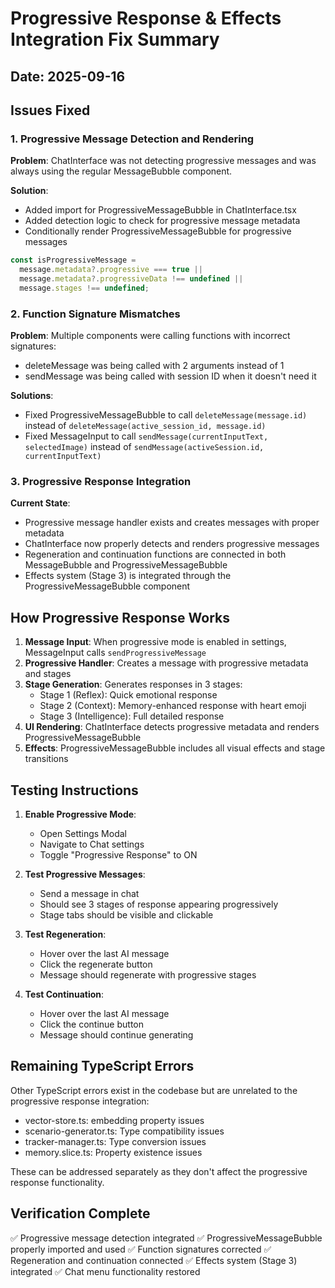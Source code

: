 # Progressive Response & Effects Integration Fix Summary

## Date: 2025-09-16

## Issues Fixed

### 1. Progressive Message Detection and Rendering
**Problem**: ChatInterface was not detecting progressive messages and was always using the regular MessageBubble component.

**Solution**:
- Added import for ProgressiveMessageBubble in ChatInterface.tsx
- Added detection logic to check for progressive message metadata
- Conditionally render ProgressiveMessageBubble for progressive messages

```typescript
const isProgressiveMessage =
  message.metadata?.progressive === true ||
  message.metadata?.progressiveData !== undefined ||
  message.stages !== undefined;
```

### 2. Function Signature Mismatches
**Problem**: Multiple components were calling functions with incorrect signatures:
- deleteMessage was being called with 2 arguments instead of 1
- sendMessage was being called with session ID when it doesn't need it

**Solutions**:
- Fixed ProgressiveMessageBubble to call `deleteMessage(message.id)` instead of `deleteMessage(active_session_id, message.id)`
- Fixed MessageInput to call `sendMessage(currentInputText, selectedImage)` instead of `sendMessage(activeSession.id, currentInputText)`

### 3. Progressive Response Integration
**Current State**:
- Progressive message handler exists and creates messages with proper metadata
- ChatInterface now properly detects and renders progressive messages
- Regeneration and continuation functions are connected in both MessageBubble and ProgressiveMessageBubble
- Effects system (Stage 3) is integrated through the ProgressiveMessageBubble component

## How Progressive Response Works

1. **Message Input**: When progressive mode is enabled in settings, MessageInput calls `sendProgressiveMessage`
2. **Progressive Handler**: Creates a message with progressive metadata and stages
3. **Stage Generation**: Generates responses in 3 stages:
   - Stage 1 (Reflex): Quick emotional response
   - Stage 2 (Context): Memory-enhanced response with heart emoji
   - Stage 3 (Intelligence): Full detailed response
4. **UI Rendering**: ChatInterface detects progressive metadata and renders ProgressiveMessageBubble
5. **Effects**: ProgressiveMessageBubble includes all visual effects and stage transitions

## Testing Instructions

1. **Enable Progressive Mode**:
   - Open Settings Modal
   - Navigate to Chat settings
   - Toggle "Progressive Response" to ON

2. **Test Progressive Messages**:
   - Send a message in chat
   - Should see 3 stages of response appearing progressively
   - Stage tabs should be visible and clickable

3. **Test Regeneration**:
   - Hover over the last AI message
   - Click the regenerate button
   - Message should regenerate with progressive stages

4. **Test Continuation**:
   - Hover over the last AI message
   - Click the continue button
   - Message should continue generating

## Remaining TypeScript Errors

Other TypeScript errors exist in the codebase but are unrelated to the progressive response integration:
- vector-store.ts: embedding property issues
- scenario-generator.ts: Type compatibility issues
- tracker-manager.ts: Type conversion issues
- memory.slice.ts: Property existence issues

These can be addressed separately as they don't affect the progressive response functionality.

## Verification Complete

✅ Progressive message detection integrated
✅ ProgressiveMessageBubble properly imported and used
✅ Function signatures corrected
✅ Regeneration and continuation connected
✅ Effects system (Stage 3) integrated
✅ Chat menu functionality restored